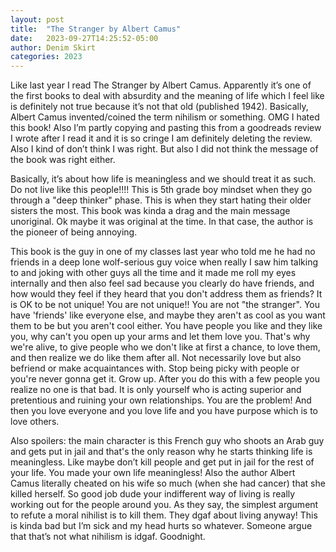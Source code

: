 ```yaml
---
layout: post
title:  "The Stranger by Albert Camus"
date:   2023-09-27T14:25:52-05:00
author: Denim Skirt
categories: 2023
---
```

Like last year I read The Stranger by Albert Camus. Apparently it’s one of the first books to deal with absurdity and the meaning of life which I feel like is definitely not true because it’s not that old (published 1942). Basically, Albert Camus invented/coined the term nihilism or something. OMG I hated this book! Also I’m partly copying and pasting this from a goodreads review I wrote after I read it and it is so cringe I am definitely deleting the review. Also I kind of don’t think I was right. But also I did not think the message of the book was right either. 

Basically, it’s about how life is meaningless and we should treat it as such. Do not live like this people!!!! This is 5th grade boy mindset when they go through a "deep thinker" phase. This is when they start hating their older sisters the most. This book was kinda a drag and the main message unoriginal. Ok maybe it was original at the time. In that case, the author is the pioneer of being annoying.

This book is the guy in one of my classes last year who told me he had no friends in a deep lone wolf-serious guy voice when really I saw him talking to and joking with other guys all the time and it made me roll my eyes internally and then also feel sad because you clearly do have friends, and how would they feel if they heard that you don't address them as friends? It is OK to be not unique! You are not unique!! You are not "the stranger". You have 'friends' like everyone else, and maybe they aren't as cool as you want them to be but you aren't cool either. You have people you like and they like you, why can't you open up your arms and let them love you. That's why we're alive, to give people who we don't like at first a chance, to love them, and then realize we do like them after all. Not necessarily love but also befriend or make acquaintances with. Stop being picky with people or you're never gonna get it. Grow up. After you do this with a few people you realize no one is that bad. It is only yourself who is acting superior and pretentious and ruining your own relationships. You are the problem! And then you love everyone and you love life and you have purpose which is to love others. 

Also spoilers: the main character is this French guy who shoots an Arab guy and gets put in jail and that's the only reason why he starts thinking life is meaningless. Like maybe don’t kill people and get put in jail for the rest of your life. You made your own life meaningless! Also the author Albert Camus literally cheated on his wife so much (when she had cancer) that she killed herself. So good job dude your indifferent way of living is really working out for the people around you. As they say, the simplest argument to refute a moral nihilist is to kill them. They dgaf about living anyway! This is kinda bad but I’m sick and my head hurts so whatever. Someone argue that that’s not what nihilism is idgaf. Goodnight. 

